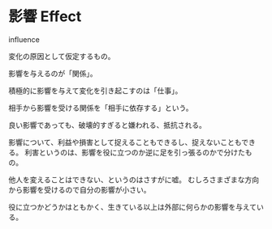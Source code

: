 # 影響 Effect

influence

変化の原因として仮定するもの。

影響を与えるのが「関係」。

積極的に影響を与えて変化を引き起こすのは「仕事」。

相手から影響を受ける関係を「相手に依存する」という。

良い影響であっても、破壊的すぎると嫌われる、抵抗される。

影響について、利益や損害として捉えることもできるし、捉えないこともできる。
利害というのは、影響を役に立つのか逆に足を引っ張るのかで分けたもの。

他人を変えることはできない、というのはさすがに嘘。
むしろさまざまな方向から影響を受けるので自分の影響が小さい。

役に立つかどうかはともかく、生きている以上は外部に何らかの影響を与えている。
